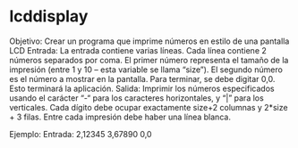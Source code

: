 # lcddisplay

Objetivo: Crear un programa que imprime números en estilo de una pantalla LCD
Entrada: La entrada contiene varias líneas. Cada línea contiene 2 números separados por coma. El primer número representa el tamaño de la impresión (entre 1 y 10 – esta variable se llama “size”). El segundo número es el número a mostrar en la pantalla. Para terminar, se debe digitar 0,0. Esto terminará la aplicación.
Salida: Imprimir los números especificados usando el carácter “-“ para los caracteres horizontales, y “|” para los verticales. Cada dígito debe ocupar exactamente size+2 columnas y 2*size + 3 filas.
Entre cada impresión debe haber una línea blanca.

Ejemplo:
Entrada:
2,12345
3,67890
0,0

